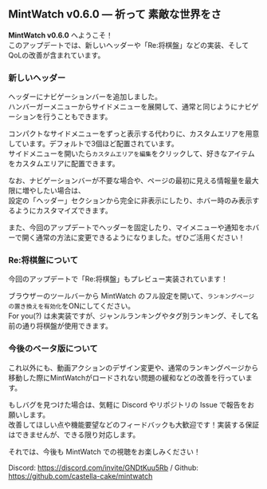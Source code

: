 ## MintWatch v0.6.0 ― 祈って 素敵な世界をさ
**MintWatch v0.6.0** へようこそ！   
このアップデートでは、新しいヘッダーや「Re:将棋盤」などの実装、そしてQoLの改善が含まれています。

### 新しいヘッダー

ヘッダーにナビゲーションバーを追加しました。   
ハンバーガーメニューからサイドメニューを展開して、通常と同じようにナビゲーションを行うこともできます。   

コンパクトなサイドメニューをずっと表示する代わりに、カスタムエリアを用意しています。デフォルトで3個ほど配置されています。   
サイドメニューを開いたら`カスタムエリアを編集`をクリックして、好きなアイテムをカスタムエリアに配置できます。   

なお、ナビゲーションバーが不要な場合や、ページの最初に見える情報量を最大限に増やしたい場合は、   
設定の「ヘッダー」セクションから完全に非表示にしたり、ホバー時のみ表示するようにカスタマイズできます。   

また、今回のアップデートでヘッダーを固定したり、マイメニューや通知をホバーで開く通常の方法に変更できるようになりました。ぜひご活用ください！   

### Re:将棋盤について

今回のアップデートで「Re:将棋盤」もプレビュー実装されています！   

ブラウザーのツールバーから MintWatch のフル設定を開いて、`ランキングページの置き換えを有効化`をONにしてください。   
For you(?) は未実装ですが、ジャンルランキングやタグ別ランキング、そして名前の通り将棋盤が使用できます。   

### 今後のベータ版について
これ以外にも、動画アクションのデザイン変更や、通常のランキングページから移動した際にMintWatchがロードされない問題の緩和などの改善を行っています。    

もしバグを見つけた場合は、気軽に Discord やリポジトリの Issue で報告をお願いします。   
改善してほしい点や機能要望などのフィードバックも大歓迎です！実装する保証はできませんが、できる限り対応します。   

それでは、今後も MintWatch での視聴をお楽しみください！

Discord: https://discord.com/invite/GNDtKuu5Rb / Github: https://github.com/castella-cake/mintwatch   